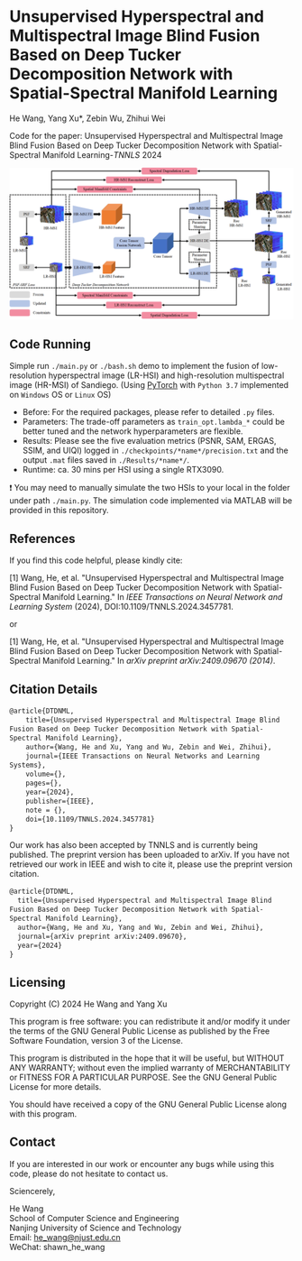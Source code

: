 # Unsupervised Hyperspectral and Multispectral Image Blind Fusion Based on Deep Tucker Decomposition Network with Spatial-Spectral Manifold Learning

He Wang, Yang Xu\*, Zebin Wu, Zhihui Wei

Code for the paper: Unsupervised Hyperspectral and Multispectral Image Blind Fusion Based on Deep Tucker Decomposition Network with Spatial-Spectral Manifold Learning-*TNNLS* 2024

<div align="center">
<img src="./pdf/DTDNML-Eng.png"/>
</div>

## Code Running 
Simple run `./main.py` or `./bash.sh` demo to implement the fusion of low-resolution hyperspectral image (LR-HSI) and high-resolution multispectral image (HR-MSI) of Sandiego. (Using [PyTorch](https://pytorch.org/) with `Python 3.7` implemented on `Windows` OS or `Linux` OS)

- Before: For the required packages, please refer to detailed `.py` files.
- Parameters: The trade-off parameters as `train_opt.lambda_*` could be better tuned and the network hyperparameters are flexible.
- Results: Please see the five evaluation metrics (PSNR, SAM, ERGAS, SSIM, and UIQI) logged in `./checkpoints/*name*/precision.txt` and the output `.mat` files saved in `./Results/*name*/`.
- Runtime: ca. 30 mins per HSI using a single RTX3090.

:exclamation: You may need to manually simulate the two HSIs to your local in the folder under path `./main.py`. The simulation code implemented via MATLAB will be provided in this repository.

## References
If you find this code helpful, please kindly cite:

[1] Wang, He, et al. "Unsupervised Hyperspectral and Multispectral Image Blind Fusion Based on Deep Tucker Decomposition Network with Spatial-Spectral Manifold Learning." In *IEEE Transactions on Neural Network and Learning System* (2024), DOI:10.1109/TNNLS.2024.3457781.

or

[1] Wang, He, et al. "Unsupervised Hyperspectral and Multispectral Image Blind Fusion Based on Deep Tucker Decomposition Network with Spatial-Spectral Manifold Learning." In *arXiv preprint arXiv:2409.09670 (2014)*.

## Citation Details
```
@article{DTDNML,
	title={Unsupervised Hyperspectral and Multispectral Image Blind Fusion Based on Deep Tucker Decomposition Network with Spatial-Spectral Manifold Learning},  
	author={Wang, He and Xu, Yang and Wu, Zebin and Wei, Zhihui},  
	journal={IEEE Transactions on Neural Networks and Learning Systems}, 
	volume={}, 
	pages={}, 
	year={2024}, 
	publisher={IEEE}, 
	note = {},
    doi={10.1109/TNNLS.2024.3457781}
}
```

Our work has also been accepted by TNNLS and is currently being published. The preprint version has been uploaded to arXiv. If you have not retrieved our work in IEEE and wish to cite it, please use the preprint version citation.

```
@article{DTDNML,
  title={Unsupervised Hyperspectral and Multispectral Image Blind Fusion Based on Deep Tucker Decomposition Network with Spatial-Spectral Manifold Learning},
  author={Wang, He and Xu, Yang and Wu, Zebin and Wei, Zhihui}, 
  journal={arXiv preprint arXiv:2409.09670},
  year={2024}
}
```

## Licensing

Copyright (C) 2024 He Wang and Yang Xu

This program is free software: you can redistribute it and/or modify it under the terms of the GNU General Public License as published by the Free Software Foundation, version 3 of the License.

This program is distributed in the hope that it will be useful, but WITHOUT ANY WARRANTY; without even the implied warranty of MERCHANTABILITY or FITNESS FOR A PARTICULAR PURPOSE. See the GNU General Public License for more details.

You should have received a copy of the GNU General Public License along with this program.

## Contact

If you are interested in our work or encounter any bugs while using this code, please do not hesitate to contact us.

Sciencerely,

He Wang
<br>
School of Computer Science and Engineering
<br>
Nanjing University of Science and Technology
<br>
Email: he_wang@njust.edu.cn
<br>
WeChat: shawn_he_wang
